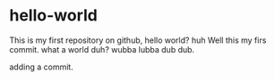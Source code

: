 # hello-world
This is my first repository on github, hello world? huh
Well this my firs commit. what a world duh? wubba lubba dub dub. 

adding a commit.
